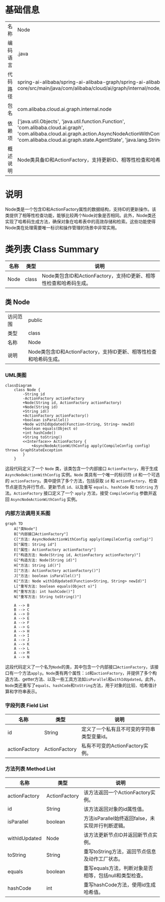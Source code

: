 # 基础信息

|      |      |
|------|------|
| 名称 | Node |
| 编码语言 | .java |
| 代码路径 | spring-ai-alibaba/spring-ai-alibaba-graph/spring-ai-alibaba-graph-core/src/main/java/com/alibaba/cloud/ai/graph/internal/node/Node.java |
| 包名 | com.alibaba.cloud.ai.graph.internal.node |
| 依赖项 | ['java.util.Objects', 'java.util.function.Function', 'com.alibaba.cloud.ai.graph', 'com.alibaba.cloud.ai.graph.action.AsyncNodeActionWithConfig', 'com.alibaba.cloud.ai.graph.state.AgentState', 'java.lang.String.format'] |
| 概述说明 | Node类具备ID和ActionFactory，支持更新ID、相等性检查和哈希码生成。 |

# 说明

Node类是一个包含ID和ActionFactory属性的数据结构，支持ID的更新操作。该类提供了相等性检查功能，能够比较两个Node对象是否相同。此外，Node类还实现了哈希码生成方法，确保对象在哈希表中的高效存储和检索。这些功能使得Node类在处理需要唯一标识和操作管理的场景中非常实用。

# 类列表 Class Summary

| 名称   | 类型  | 说明 |
|-------|------|-------------|
| Node | class | Node类包含ID和ActionFactory，支持ID更新、相等性检查和哈希码生成。 |



## 类 Node

|      |      |
|------|------|
| 访问范围 | public |
| 类型 | class |
| 名称 | Node |
| 说明 | Node类包含ID和ActionFactory，支持ID更新、相等性检查和哈希码生成。 |


### UML类图

```mermaid
classDiagram
    class Node {
        -String id
        -ActionFactory actionFactory
        +Node(String id, ActionFactory actionFactory)
        +Node(String id)
        +String id()
        +ActionFactory actionFactory()
        +boolean isParallel()
        +Node withIdUpdated(Function~String, String~ newId)
        +boolean equals(Object o)
        +int hashCode()
        +String toString()
        <<Interface>> ActionFactory {
            +AsyncNodeActionWithConfig apply(CompileConfig config) throws GraphStateException
        }
    }
```

这段代码定义了一个 `Node` 类，该类包含一个内部接口 `ActionFactory`，用于生成 `AsyncNodeActionWithConfig` 实例。`Node` 类具有一个唯一的标识符 `id` 和一个可选的 `actionFactory`。类中提供了多个方法，包括获取 `id` 和 `actionFactory`、检查节点是否为并行节点、更新节点 `id`、以及重写 `equals`、`hashCode` 和 `toString` 方法。`ActionFactory` 接口定义了一个 `apply` 方法，接受 `CompileConfig` 参数并返回 `AsyncNodeActionWithConfig` 实例。


### 内部方法调用关系图

```mermaid
graph TD
    A["类Node"]
    B["内部接口ActionFactory"]
    C["方法: AsyncNodeActionWithConfig apply(CompileConfig config)"]
    D["属性: String id"]
    E["属性: ActionFactory actionFactory"]
    F["构造方法: Node(String id, ActionFactory actionFactory)"]
    G["构造方法: Node(String id)"]
    H["方法: String id()"]
    I["方法: ActionFactory actionFactory()"]
    J["方法: boolean isParallel()"]
    K["方法: Node withIdUpdated(Function<String, String> newId)"]
    L["重写方法: boolean equals(Object o)"]
    M["重写方法: int hashCode()"]
    N["重写方法: String toString()"]

    A --> B
    B --> C
    A --> D
    A --> E
    A --> F
    A --> G
    A --> H
    A --> I
    A --> J
    A --> K
    A --> L
    A --> M
    A --> N
```

这段代码定义了一个名为`Node`的类，其中包含一个内部接口`ActionFactory`，该接口有一个方法`apply`。`Node`类有两个属性：`id`和`actionFactory`，并提供了多个构造方法、getter方法、以及一些工具方法如`isParallel`和`withIdUpdated`。此外，`Node`类还重写了`equals`、`hashCode`和`toString`方法，用于对象的比较、哈希值计算和字符串表示。

### 字段列表 Field List

| 名称  | 类型  | 说明 |
|-------|-------|------|
| id | String | 定义了一个私有且不可变的字符串类型变量id。 |
| actionFactory | ActionFactory | 私有不可变的ActionFactory实例。 |

### 方法列表 Method List

| 名称  | 类型  | 说明 |
|-------|-------|------|
| actionFactory | ActionFactory | 该方法返回一个ActionFactory实例。 |
| id | String | 该方法返回对象的id属性值。 |
| isParallel | boolean | 方法isParallel始终返回false，未实现并行判断逻辑。 |
| withIdUpdated | Node | 该方法更新节点ID并返回新节点实例。 |
| toString | String | 重写toString方法，返回节点信息及动作工厂状态。 |
| equals | boolean | 重写equals方法，判断对象是否相等，包括null和类型检查。 |
| hashCode | int | 重写hashCode方法，使用id生成哈希值。 |




